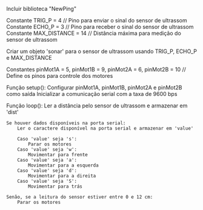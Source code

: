 Incluir biblioteca "NewPing"

Constante TRIG_P = 4 // Pino para enviar o sinal do sensor de ultrassom
Constante ECHO_P = 3 // Pino para receber o sinal do sensor de ultrassom
Constante MAX_DISTANCE = 14 // Distância máxima para medição do sensor de ultrassom

Criar um objeto 'sonar' para o sensor de ultrassom usando TRIG_P, ECHO_P e MAX_DISTANCE

Constantes pinMot1A = 5, pinMot1B = 9, pinMot2A = 6, pinMot2B = 10 // Define os pinos para controle dos motores

Função setup():
    Configurar pinMot1A, pinMot1B, pinMot2A e pinMot2B como saída
    Inicializar a comunicação serial com a taxa de 9600 bps

Função loop():
    Ler a distância pelo sensor de ultrassom e armazenar em 'dist'

    Se houver dados disponíveis na porta serial:
        Ler o caractere disponível na porta serial e armazenar em 'value'
        
        Caso 'value' seja 's':
            Parar os motores
        Caso 'value' seja 'w':
            Movimentar para frente
        Caso 'value' seja 'a':
            Movimentar para a esquerda
        Caso 'value' seja 'd':
            Movimentar para a direita
        Caso 'value' seja 'S':
            Movimentar para trás

    Senão, se a leitura do sensor estiver entre 0 e 12 cm:
        Parar os motores
